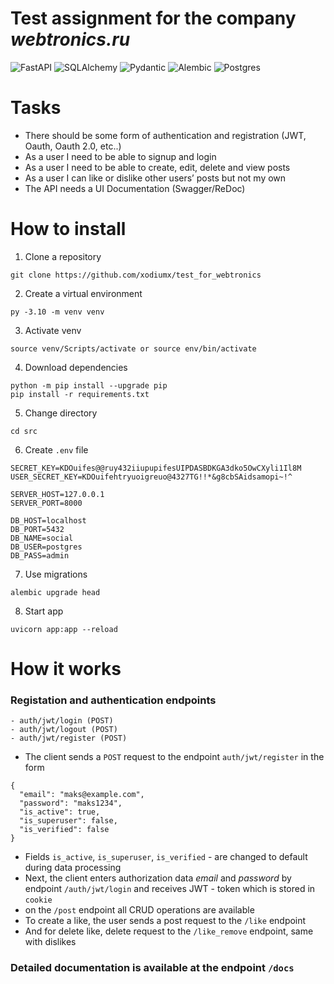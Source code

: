 # Test assignment for the company *webtronics.ru*

![FastAPI](https://img.shields.io/badge/FastAPI-FFCF40?style=for-the-badge&logo=fastapi&logoColor=white) ![SQLAlchemy](https://img.shields.io/badge/SQLAlchemy-000000?style=for-the-badge&logo=python&logoColor=white) ![Pydantic](https://img.shields.io/badge/Pydantic-000000?style=for-the-badge&logo=python&logoColor=white) ![Alembic](https://img.shields.io/badge/Alembic-000000?style=for-the-badge&logo=python&logoColor=white) ![Postgres](https://img.shields.io/badge/postgresql-FFCF40?style=for-the-badge&logo=postgresql&logoColor=white)

# Tasks

- There should be some form of authentication and registration (JWT, Oauth, Oauth 2.0, etc..)
- As a user I need to be able to signup and login
- As a user I need to be able to create, edit, delete and view posts
- As a user I can like or dislike other users’ posts but not my own 
- The API needs a UI Documentation (Swagger/ReDoc)

# How to install
1. Clone a repository
```
git clone https://github.com/xodiumx/test_for_webtronics
```
2. Create a virtual environment
```
py -3.10 -m venv venv
```
3. Activate venv
```
source venv/Scripts/activate or source env/bin/activate
```
4. Download dependencies
```
python -m pip install --upgrade pip
pip install -r requirements.txt
```
5. Change directory
```
cd src
```
6. Create `.env` file
```
SECRET_KEY=KDOuifes@@ruy432iiupupifesUIPDASBDKGA3dko5OwCXyli1Il8M
USER_SECRET_KEY=KDOuifehtryuoigreuo@4327TG!!*&g8cbSAidsamopi~!^

SERVER_HOST=127.0.0.1
SERVER_PORT=8000

DB_HOST=localhost
DB_PORT=5432
DB_NAME=social
DB_USER=postgres
DB_PASS=admin
```
7. Use migrations
```
alembic upgrade head
```
8. Start app
```
uvicorn app:app --reload
```
# How it works

### Registation and authentication endpoints
```
- auth/jwt/login (POST)
- auth/jwt/logout (POST)
- auth/jwt/register (POST)
```
- The client sends a `POST` request to the endpoint `auth/jwt/register` in the form
```
{
  "email": "maks@example.com",
  "password": "maks1234",
  "is_active": true,
  "is_superuser": false,
  "is_verified": false
}
```
- Fields `is_active`, `is_superuser`, `is_verified` - are changed to default during data processing
- Next, the client enters authorization data *email* and *password* by endpoint `/auth/jwt/login` and receives JWT - token which is stored in `cookie`
- on the `/post` endpoint all CRUD operations are available
- To create a like, the user sends a post request to the `/like` endpoint
- And for delete like, delete request to the `/like_remove` endpoint, same with dislikes

### Detailed documentation is available at the endpoint `/docs`
